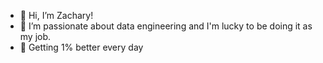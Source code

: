 - 👋 Hi, I’m Zachary!
- 👀 I’m passionate about data engineering and I'm lucky to be doing it as my job.
- 🌱 Getting 1% better every day

<!---
zacharyt-cs/zacharyt-cs is a ✨ special ✨ repository because its `README.md` (this file) appears on your GitHub profile.
You can click the Preview link to take a look at your changes.
--->
